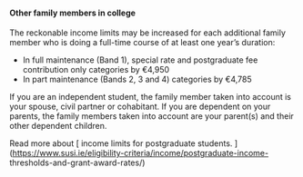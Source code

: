####  **Other family members in college**

The reckonable income limits may be increased for each additional family
member who is doing a full-time course of at least one year’s duration:

  * In full maintenance (Band 1), special rate and postgraduate fee contribution only categories by €4,950 
  * In part maintenance (Bands 2, 3 and 4) categories by €4,785 

If you are an independent student, the family member taken into account is
your spouse, civil partner or cohabitant. If you are dependent on your
parents, the family members taken into account are your parent(s) and their
other dependent children.

Read more about [ income limits for postgraduate students.
](https://www.susi.ie/eligibility-criteria/income/postgraduate-income-
thresholds-and-grant-award-rates/)
